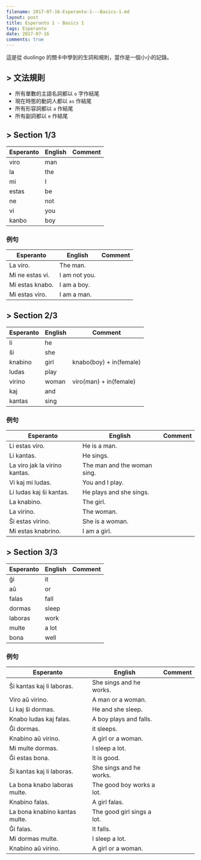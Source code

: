 ```yaml
---
filename: 2017-07-16-Esperanto-1---Basics-1.md
layout: post
title: Esperanto 1 - Basics 1
tags: Esperanto
date: 2017-07-16
comments: true
---
```


這是從 duolingo 的關卡中學到的生詞和規則，當作是一個小小的記錄。

## > 文法規則
* 所有單數的主語名詞都以 `o` 字作結尾
* 現在時態的動詞人都以 `as` 作結尾
* 所有形容詞都以 `a` 作結尾
* 所有副詞都以 `e` 作結尾

## > Section 1/3

|Esperanto|English|Comment|
|---|---|---|
|viro|man||
|la|the||
|mi|I||
|estas|be||
|ne|not||
|vi|you||
|kanbo|boy||

### 例句

|Esperanto|English|Comment|
|---|---|---|
|La viro.|The man.||
|Mi ne estas vi.|I am not you.|
|Mi estas knabo.|I am a boy.||
|Mi estas viro.|I am a man.|

## > Section 2/3

|Esperanto|English|Comment|
|---|---|---|
|li|he||
|ŝi|she||
|knabino|girl|knabo(boy) + in(female)|
|ludas|play||
|virino|woman|viro(man) + in(female)|
|kaj|and||
|kantas|sing||

### 例句

|Esperanto|English|Comment|
|---|---|---|
|Li estas viro.|He is a man.||
|Li kantas.|He sings.||
|La viro jak la virino kantas.|The man and the woman sing.||
|Vi kaj mi ludas.|You and I play.||
|Li ludas kaj ŝi kantas.|He plays and she sings.||
|La knabino.|The girl.||
|La virino.|The woman.||
|Ŝi estas virino.|She is a woman.||
|Mi estas knabrino.|I am a girl.||

## > Section 3/3

|Esperanto|English|Comment|
|---|---|---|
|ĝi|it||
|aŭ|or||
|falas|fall||
|dormas|sleep||
|laboras|work||
|multe|a lot||
|bona|well||

### 例句

|Esperanto|English|Comment|
|---|---|---|
|Ŝi kantas kaj li laboras.|She sings and he works.||
|Viro aŭ virino.|A man or a woman.||
|Li kaj ŝi dormas.|He and she sleep.||
|Knabo ludas kaj falas.|A boy plays and falls.||
|Ĝi dormas.|it sleeps.||
|Knabino aŭ virino.|A girl or a woman.||
|Mi multe dormas.|I sleep a lot.||
|Ĝi estas bona.|It is good.||
|Ŝi kantas kaj li laboras.|She sings and he works.||
|La bona knabo laboras multe.|The good boy works a lot.||
|Knabino falas.|A girl falas.||
|La bona knabino kantas multe.|The good girl sings a lot.||
|Ĝi falas.|It falls.||
|Mi dormas multe.|I sleep a lot.||
|Knabino aŭ virino.|A girl or a woman.||

